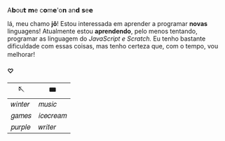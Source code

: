 
A𝗯ou𝘁 𝗺e c𝗼m𝗲'o𝗻 an𝗱 𝘀e𝗲

lá, meu chamo **jô**! Estou interessada em aprender a programar **novas** linguagens!
Atualmente estou **aprendendo**, pelo menos tentando, programar as linguagem do *JavaScript e Scratch.*
Eu tenho bastante dificuldade com essas coisas, mas tenho certeza que, com o tempo, vou melhorar!ㅤ  ㅤ 
ㅤ  ㅤ 
#### ♡
| 🪡| 🎟|
| ------ | ------ |
|𝑤𝑖𝑛𝑡𝑒𝑟|𝑚𝑢𝑠𝑖𝑐|
|𝑔𝑎𝑚𝑒𝑠|𝑖𝑐𝑒𝑐𝑟𝑒𝑎𝑚|
|𝑝𝑢𝑟𝑝𝑙𝑒|𝑤𝑟𝑖𝑡𝑒𝑟|

<!---
jenniedoblackpink/jenniedoblackpink is a ✨ special ✨ repository because its `README.md` (this file) appears on your GitHub profile.
You can click the Preview link to take a look at your changes.
--->
